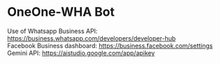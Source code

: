 # OneOne-WHA Bot

Use of Whatsapp Business API: https://business.whatsapp.com/developers/developer-hub <br>
Facebook Business dashboard: https://business.facebook.com/settings <br>
Gemini API: https://aistudio.google.com/app/apikey
